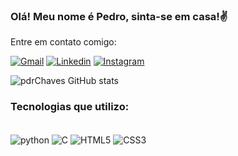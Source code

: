 ### Olá! Meu nome é Pedro, sinta-se em casa!✌️
Entre em contato comigo:

[![Gmail](https://img.shields.io/badge/Gmail-D14836?style=for-the-badge&logo=gmail&logoColor=white)](https://mail.google.com/mail/u/0/?hl=pt-BR#inbox?compose=DmwnWsmBFtsHQDnzgRbwJcdNvMtQGdnsLFwWGfgJpMxlfNlVFbcplCHfTzvKMqpBHmxtFjkFlrVl)
[![Linkedin](https://img.shields.io/badge/LinkedIn-0077B5?style=for-the-badge&logo=linkedin&logoColor=white)](https://www.linkedin.com/in/pedro-chaves-a8b323323/)
[![Instagram](https://img.shields.io/badge/Instagram-E4405F?style=for-the-badge&logo=instagram&logoColor=white)](https://www.instagram.com/pdr_chaves/)

![pdrChaves GitHub stats](https://github-readme-stats.vercel.app/api?username=pdrChaves&show_icons=true&theme=gruvbox)

### Tecnologias que utilizo:
<div style="display: inline_block"><br/>
<img align="center" alt="python" src="https://img.shields.io/badge/Python-3776AB?style=for-the-badge&logo=python&logoColor=white"/>
<img align="center" alt="C" src="https://img.shields.io/badge/C-00599C?style=for-the-badge&logo=c&logoColor=white"/>
<img align="center" alt="HTML5" src="https://img.shields.io/badge/HTML5-E34F26?style=for-the-badge&logo=html5&logoColor=white"/>
<img align="center" alt="CSS3" src="https://img.shields.io/badge/CSS-239120?&style=for-the-badge&logo=css3&logoColor=white"/>

  
